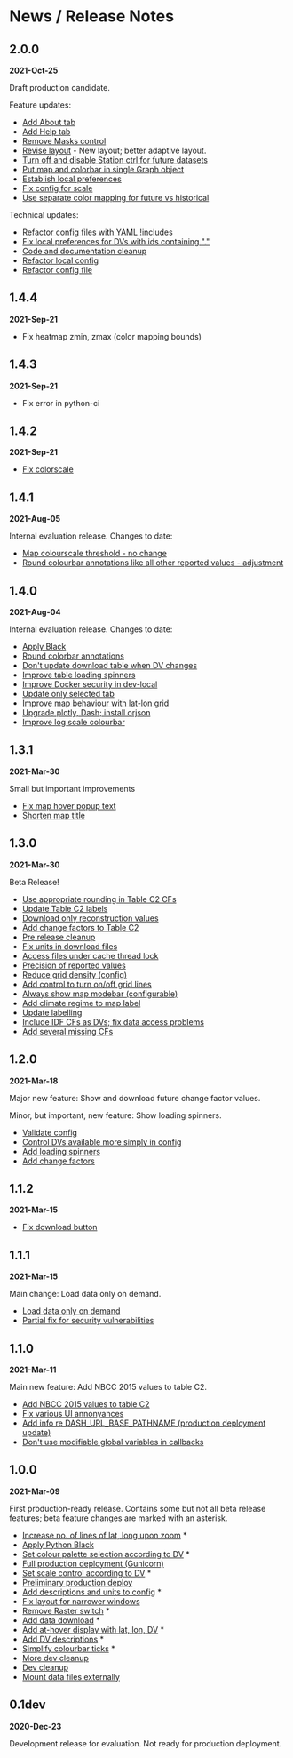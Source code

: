 # News / Release Notes

## 2.0.0

**2021-Oct-25**

Draft production candidate.

Feature updates:
- [Add About tab](https://github.com/pacificclimate/dash-dv-explorer/pull/195)
- [Add Help tab](https://github.com/pacificclimate/dash-dv-explorer/pull/193)
- [Remove Masks control](https://github.com/pacificclimate/dash-dv-explorer/pull/191)
- [Revise layout](https://github.com/pacificclimate/dash-dv-explorer/pull/186) - New layout; better adaptive layout.
- [Turn off and disable Station ctrl for future datasets](https://github.com/pacificclimate/dash-dv-explorer/pull/185)
- [Put map and colorbar in single Graph object](https://github.com/pacificclimate/dash-dv-explorer/pull/182)
- [Establish local preferences](https://github.com/pacificclimate/dash-dv-explorer/pull/179)
- [Fix config for scale](https://github.com/pacificclimate/dash-dv-explorer/pull/178)
- [Use separate color mapping for future vs historical](https://github.com/pacificclimate/dash-dv-explorer/pull/177)

Technical updates:
- [Refactor config files with YAML !includes](https://github.com/pacificclimate/dash-dv-explorer/pull/192)
- [Fix local preferences for DVs with ids containing "."](https://github.com/pacificclimate/dash-dv-explorer/pull/189)
- [Code and documentation cleanup](https://github.com/pacificclimate/dash-dv-explorer/pull/187)
- [Refactor local config](https://github.com/pacificclimate/dash-dv-explorer/pull/184)
- [Refactor config file](https://github.com/pacificclimate/dash-dv-explorer/pull/175)

## 1.4.4

**2021-Sep-21**

- Fix heatmap zmin, zmax (color mapping bounds)

## 1.4.3

**2021-Sep-21**

- Fix error in python-ci

## 1.4.2

**2021-Sep-21**

- [Fix colorscale](https://github.com/pacificclimate/dash-dv-explorer/pull/174)

## 1.4.1

**2021-Aug-05**

Internal evaluation release. Changes to date:

- [Map colourscale threshold - no change](https://github.com/pacificclimate/dash-dv-explorer/issues/127)
- [Round colourbar annotations like all other reported values - adjustment](https://github.com/pacificclimate/dash-dv-explorer/issues/139)

## 1.4.0

**2021-Aug-04**

Internal evaluation release. Changes to date:

- [Apply Black](https://github.com/pacificclimate/dash-dv-explorer/pull/155)
- [Round colorbar annotations](https://github.com/pacificclimate/dash-dv-explorer/pull/154)
- [Don't update download table when DV changes](https://github.com/pacificclimate/dash-dv-explorer/pull/153)
- [Improve table loading spinners](https://github.com/pacificclimate/dash-dv-explorer/pull/150)
- [Improve Docker security in dev-local](https://github.com/pacificclimate/dash-dv-explorer/pull/149)
- [Update only selected tab](https://github.com/pacificclimate/dash-dv-explorer/pull/148)
- [Improve map behaviour with lat-lon grid](https://github.com/pacificclimate/dash-dv-explorer/pull/147)
- [Upgrade plotly, Dash; install orjson](https://github.com/pacificclimate/dash-dv-explorer/pull/146)
- [Improve log scale colourbar](https://github.com/pacificclimate/dash-dv-explorer/pull/145)

## 1.3.1

**2021-Mar-30**

Small but important improvements

- [Fix map hover popup text](https://github.com/pacificclimate/dash-dv-explorer/pull/144)
- [Shorten map title](https://github.com/pacificclimate/dash-dv-explorer/pull/143)

## 1.3.0

**2021-Mar-30**

Beta Release!

- [Use appropriate rounding in Table C2 CFs](https://github.com/pacificclimate/dash-dv-explorer/pull/136)
- [Update Table C2 labels](https://github.com/pacificclimate/dash-dv-explorer/pull/134)
- [Download only reconstruction values](https://github.com/pacificclimate/dash-dv-explorer/pull/131)
- [Add change factors to Table C2](https://github.com/pacificclimate/dash-dv-explorer/pull/130)
- [Pre release cleanup](https://github.com/pacificclimate/dash-dv-explorer/pull/124)
- [Fix units in download files](https://github.com/pacificclimate/dash-dv-explorer/pull/123)
- [Access files under cache thread lock](https://github.com/pacificclimate/dash-dv-explorer/pull/122)
- [Precision of reported values](https://github.com/pacificclimate/dash-dv-explorer/pull/119)
- [Reduce grid density (config)](https://github.com/pacificclimate/dash-dv-explorer/pull/117)
- [Add control to turn on/off grid lines](https://github.com/pacificclimate/dash-dv-explorer/pull/116)
- [Always show map modebar (configurable)](https://github.com/pacificclimate/dash-dv-explorer/pull/115)
- [Add climate regime to map label](https://github.com/pacificclimate/dash-dv-explorer/pull/112)
- [Update labelling](https://github.com/pacificclimate/dash-dv-explorer/pull/110)
- [Include IDF CFs as DVs; fix data access problems](https://github.com/pacificclimate/dash-dv-explorer/pull/95)
- [Add several missing CFs](https://github.com/pacificclimate/dash-dv-explorer/pull/92)


## 1.2.0

**2021-Mar-18**

Major new feature: Show and download future change factor values.

Minor, but important, new feature: Show loading spinners.

- [Validate config](https://github.com/pacificclimate/dash-dv-explorer/pull/89)
- [Control DVs available more simply in config](https://github.com/pacificclimate/dash-dv-explorer/pull/88)
- [Add loading spinners](https://github.com/pacificclimate/dash-dv-explorer/pull/85)
- [Add change factors](https://github.com/pacificclimate/dash-dv-explorer/pull/81)

## 1.1.2

**2021-Mar-15**

- [Fix download button](https://github.com/pacificclimate/dash-dv-explorer/pull/80)

## 1.1.1

**2021-Mar-15**

Main change: Load data only on demand.

- [Load data only on demand](https://github.com/pacificclimate/dash-dv-explorer/pull/78)
- [Partial fix for security vulnerabilities](https://github.com/pacificclimate/dash-dv-explorer/pull/75)


## 1.1.0

**2021-Mar-11**

Main new feature: Add NBCC 2015 values to table C2.

- [Add NBCC 2015 values to table C2](https://github.com/pacificclimate/dash-dv-explorer/pull/73)
- [Fix various UI annonyances](https://github.com/pacificclimate/dash-dv-explorer/pull/72)
- [Add info re DASH_URL_BASE_PATHNAME (production deployment update)](https://github.com/pacificclimate/dash-dv-explorer/pull/71)
- [Don't use modifiable global variables in callbacks](https://github.com/pacificclimate/dash-dv-explorer/pull/70)


## 1.0.0

**2021-Mar-09**

First production-ready release. 
Contains some but not all beta release features; beta feature changes are 
marked with an asterisk.

- [Increase no. of lines of lat, long upon zoom](https://github.com/pacificclimate/dash-dv-explorer/pull/65) *
- [Apply Python Black](https://github.com/pacificclimate/dash-dv-explorer/pull/62)
- [Set colour palette selection according to DV](https://github.com/pacificclimate/dash-dv-explorer/pull/61) *
- [Full production deployment (Gunicorn)](https://github.com/pacificclimate/dash-dv-explorer/pull/60)
- [Set scale control according to DV](https://github.com/pacificclimate/dash-dv-explorer/pull/57) *
- [Preliminary production deploy](https://github.com/pacificclimate/dash-dv-explorer/pull/55)
- [Add descriptions and units to config](https://github.com/pacificclimate/dash-dv-explorer/pull/53) *
- [Fix layout for narrower windows](https://github.com/pacificclimate/dash-dv-explorer/pull/52)
- [Remove Raster switch](https://github.com/pacificclimate/dash-dv-explorer/pull/49) *
- [Add data download](https://github.com/pacificclimate/dash-dv-explorer/pull/46) *
- [Add at-hover display with lat, lon, DV](https://github.com/pacificclimate/dash-dv-explorer/pull/42) *
- [Add DV descriptions](https://github.com/pacificclimate/dash-dv-explorer/pull/40) *
- [Simplify colourbar ticks](https://github.com/pacificclimate/dash-dv-explorer/pull/39) *
- [More dev cleanup](https://github.com/pacificclimate/dash-dv-explorer/pull/38)
- [Dev cleanup](https://github.com/pacificclimate/dash-dv-explorer/pull/32)
- [Mount data files externally](https://github.com/pacificclimate/dash-dv-explorer/pull/30)

## 0.1dev

**2020-Dec-23**

Development release for evaluation. Not ready for production deployment.